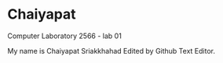 # Chaiyapat

Computer Laboratory 2566 - lab 01

My name is Chaiyapat Sriakkhahad
Edited by Github Text Editor.
